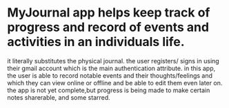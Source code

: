 # MyJournal app helps keep track of progress and record of events and activities in an individuals life.
it literally substitutes the physical journal.
the user registers/ signs in using their gmail account which is the main authentication attribute.
in this app, the user is able to record notable events and their thoughts/feelings and which they can view online or offline
and be able to edit them even later on.
the app is not yet complete,but progress is being made to make certain notes sharerable, and some starred.
